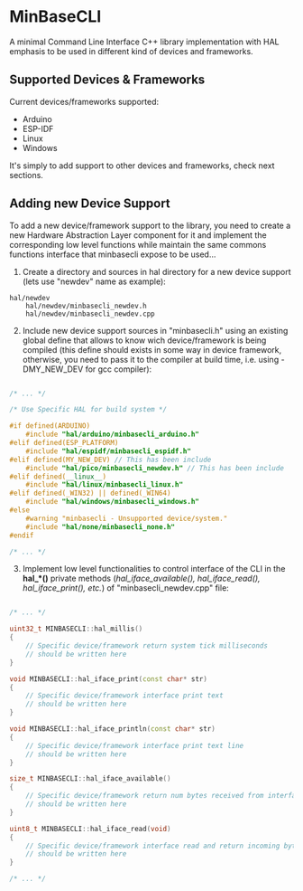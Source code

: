 # MinBaseCLI

A minimal Command Line Interface C++ library implementation with HAL emphasis to be used in different kind of devices and frameworks.

## Supported Devices & Frameworks

Current devices/frameworks supported:

- Arduino
- ESP-IDF
- Linux
- Windows

It's simply to add support to other devices and frameworks, check next sections.

## Adding new Device Support

To add a new device/framework support to the library, you need to create a new Hardware Abstraction Layer component for it and implement the corresponding low level functions while maintain the same commons functions interface that minbasecli expose to be used...

1. Create a directory and sources in hal directory for a new device support (lets use "newdev" name as example):

```text
hal/newdev
    hal/newdev/minbasecli_newdev.h
    hal/newdev/minbasecli_newdev.cpp
```

2. Include new device support sources in "minbasecli.h" using an existing global define that allows to know wich device/framework is being compiled (this define should exists in some way in device framework, otherwise, you need to pass it to the compiler at build time, i.e. using -DMY_NEW_DEV for gcc compiler):

```c++

/* ... */

/* Use Specific HAL for build system */

#if defined(ARDUINO)
    #include "hal/arduino/minbasecli_arduino.h"
#elif defined(ESP_PLATFORM)
    #include "hal/espidf/minbasecli_espidf.h"
#elif defined(MY_NEW_DEV) // This has been include
    #include "hal/pico/minbasecli_newdev.h" // This has been include
#elif defined(__linux__)
    #include "hal/linux/minbasecli_linux.h"
#elif defined(_WIN32) || defined(_WIN64)
    #include "hal/windows/minbasecli_windows.h"
#else
    #warning "minbasecli - Unsupported device/system."
    #include "hal/none/minbasecli_none.h"
#endif

/* ... */

```

3. Implement low level functionalities to control interface of the CLI in the **hal_*()** private methods (*hal_iface_available(), hal_iface_read(), hal_iface_print(), etc.*) of "minbasecli_newdev.cpp" file:

```c++

/* ... */

uint32_t MINBASECLI::hal_millis()
{
    // Specific device/framework return system tick milliseconds
    // should be written here
}

void MINBASECLI::hal_iface_print(const char* str)
{
    // Specific device/framework interface print text
    // should be written here
}

void MINBASECLI::hal_iface_println(const char* str)
{
    // Specific device/framework interface print text line
    // should be written here
}

size_t MINBASECLI::hal_iface_available()
{
    // Specific device/framework return num bytes received from interface
    // should be written here
}

uint8_t MINBASECLI::hal_iface_read(void)
{
    // Specific device/framework interface read and return incoming bytes
    // should be written here
}

/* ... */

```
